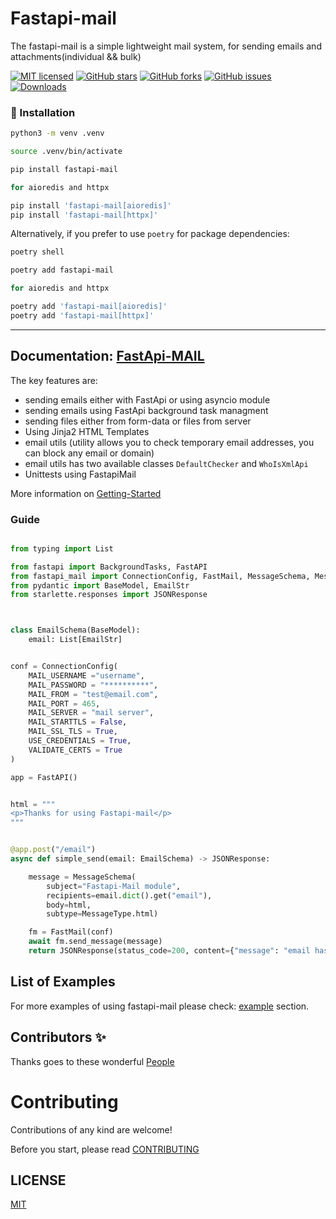 
# Fastapi-mail

The fastapi-mail is a simple lightweight mail system, for sending emails and attachments(individual && bulk)


[![MIT licensed](https://img.shields.io/github/license/sabuhish/fastapi-mail)](https://raw.githubusercontent.com/sabuhish/fastapi-mail/master/LICENSE)
[![GitHub stars](https://img.shields.io/github/stars/sabuhish/fastapi-mail.svg)](https://github.com/sabuhish/fastapi-mail/stargazers)
[![GitHub forks](https://img.shields.io/github/forks/sabuhish/fastapi-mail.svg)](https://github.com/sabuhish/fastapi-mail/network)
[![GitHub issues](https://img.shields.io/github/issues-raw/sabuhish/fastapi-mail)](https://github.com/sabuhish/fastapi-mail/issues)
[![Downloads](https://pepy.tech/badge/fastapi-mail)](https://pepy.tech/project/fastapi-mail)


###  🔨  Installation ###


```bash
python3 -m venv .venv

source .venv/bin/activate

pip install fastapi-mail

for aioredis and httpx

pip install 'fastapi-mail[aioredis]'
pip install 'fastapi-mail[httpx]'

```

Alternatively, if you prefer to use `poetry` for package dependencies:

```bash
poetry shell

poetry add fastapi-mail

for aioredis and httpx

poetry add 'fastapi-mail[aioredis]'
poetry add 'fastapi-mail[httpx]'
```

---
**Documentation**: [FastApi-MAIL](https://sabuhish.github.io/fastapi-mail/)
---


The key features are:

-  sending emails either with FastApi or using asyncio module 
-  sending emails using FastApi background task managment
-  sending files either from form-data or files from server
-  Using Jinja2 HTML Templates
-  email utils (utility allows you to check temporary email addresses, you can block any email or domain)
-  email utils has two available classes ```DefaultChecker``` and  ```WhoIsXmlApi```
-  Unittests using FastapiMail

More information on [Getting-Started](https://sabuhish.github.io/fastapi-mail/getting-started/)


### Guide


```python

from typing import List

from fastapi import BackgroundTasks, FastAPI
from fastapi_mail import ConnectionConfig, FastMail, MessageSchema, MessageType
from pydantic import BaseModel, EmailStr
from starlette.responses import JSONResponse



class EmailSchema(BaseModel):
    email: List[EmailStr]


conf = ConnectionConfig(
    MAIL_USERNAME ="username",
    MAIL_PASSWORD = "**********",
    MAIL_FROM = "test@email.com",
    MAIL_PORT = 465,
    MAIL_SERVER = "mail server",
    MAIL_STARTTLS = False,
    MAIL_SSL_TLS = True,
    USE_CREDENTIALS = True,
    VALIDATE_CERTS = True
)

app = FastAPI()


html = """
<p>Thanks for using Fastapi-mail</p> 
"""


@app.post("/email")
async def simple_send(email: EmailSchema) -> JSONResponse:

    message = MessageSchema(
        subject="Fastapi-Mail module",
        recipients=email.dict().get("email"),
        body=html,
        subtype=MessageType.html)

    fm = FastMail(conf)
    await fm.send_message(message)
    return JSONResponse(status_code=200, content={"message": "email has been sent"})     
```

## List of Examples

For more examples of using fastapi-mail please check: 
[example](https://sabuhish.github.io/fastapi-mail/example/) section.


## Contributors ✨

Thanks goes to these wonderful
[People](https://sabuhish.github.io/fastapi-mail/contributors.txt)


# Contributing
Contributions of any kind are welcome!

Before you start, please read [CONTRIBUTING](https://github.com/sabuhish/fastapi-mail/blob/master/CONTRIBUTING.md)


## LICENSE

[MIT](LICENSE)
